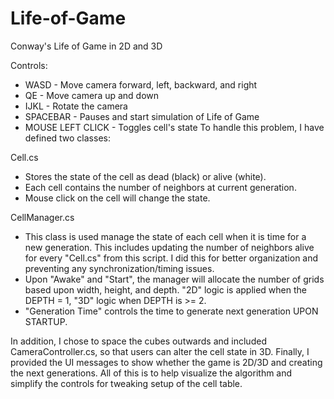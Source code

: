 # Life-of-Game
Conway's Life of Game in 2D and 3D

Controls: 
- WASD - Move camera forward, left, backward, and right
- QE - Move camera up and down
- IJKL - Rotate the camera
- SPACEBAR - Pauses and start simulation of Life of Game
- MOUSE LEFT CLICK - Toggles cell's state
To handle this problem, I have defined two classes:

Cell.cs
- Stores the state of the cell as dead (black) or alive (white).
- Each cell contains the number of neighbors at current generation.
- Mouse click on the cell will change the state.

CellManager.cs
- This class is used manage the state of each cell when it is time for a new generation. This includes updating the number of neighbors alive for every "Cell.cs" from this script. I did this for better organization and preventing any synchronization/timing issues.
- Upon "Awake" and "Start", the manager will allocate the number of grids based upon width, height, and depth. "2D" logic is applied when the DEPTH = 1, "3D" logic when DEPTH is >= 2.
- "Generation Time" controls the time to generate next generation UPON STARTUP.

In addition, I chose to space the cubes outwards and included CameraController.cs, so that users can alter the cell state in 3D. Finally, I provided the UI messages to show whether the game is 2D/3D and creating the next generations. All of this is to help visualize the algorithm and simplify the controls for tweaking setup of the cell table.
